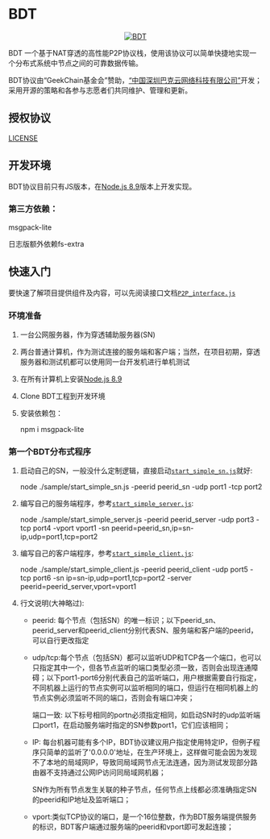 # BDT<p align="center">  <a href="https://buckycloud.com/">	<img alt="BDT" src='https://raw.githubusercontent.com/buckyos/bdt/master/logo.jpg'/>  </a></p>BDT 一个基于NAT穿透的高性能P2P协议栈，使用该协议可以简单快捷地实现一个分布式系统中节点之间的可靠数据传输。BDT协议由“GeekChain基金会”赞助，[“中国深圳巴克云网络科技有限公司”][organization]开发；采用开源的策略和各参与志愿者们共同维护、管理和更新。[organization]: https://buckycloud.com/## 授权协议[LICENSE][][LICENSE]: BDT_LICENSE## 开发环境BDT协议目前只有JS版本，在[Node.js 8.9][]版本上开发实现。### 第三方依赖：msgpack-lite日志版额外依赖fs-extra[Node.js 8.9]: https://nodejs.org/en/blog/release/v8.9.0/## 快速入门要快速了解项目提供组件及内容，可以先阅读接口文档[`P2P_interface.js`][][`P2P_interface.js`]: /doc/P2P_interface.js### 环境准备1. 一台公网服务器，作为穿透辅助服务器(SN)2. 两台普通计算机，作为测试连接的服务端和客户端；当然，在项目初期，穿透服务器和测试机都可以使用同一台开发机进行单机测试3. 在所有计算机上安装[Node.js 8.9][]4. Clone BDT工程到开发环境5. 安装依赖包：		npm i msgpack-lite### 第一个BDT分布式程序1. 	启动自己的SN，一般没什么定制逻辑，直接启动[`start_simple_sn.js`][]就好:	node ./sample/start_simple_sn.js -peerid peerid\_sn -udp port1 -tcp port22. 	编写自己的服务端程序，参考[`start_simple_server.js`][]:	node ./sample/start_simple_server.js -peerid peerid\_server -udp port3 -tcp port4 -vport vport1 -sn peerid=peerid\_sn,ip=sn-ip,udp=port1,tcp=port23. 	编写自己的客户端程序，参考[`start_simple_client.js`][]:	node ./sample/start_simple_client.js -peerid peerid\_client -udp port5 -tcp port6 -sn ip=sn-ip,udp=port1,tcp=port2 -server peerid=peerid\_server,vport=vport14. 	行文说明(大神略过):	* 	peerid: 每个节点（包括SN）的唯一标识；以下peerid\_sn、peerid\_server和peerid\_client分别代表SN、服务端和客户端的peerid，可以自行更改指定	*	udp/tcp:每个节点（包括SN）都可以监听UDP和TCP各一个端口，也可以只指定其中一个，但各节点监听的端口类型必须一致，否则会出现连通障碍；以下port1-port6分别代表自己的监听端口，用户根据需要自行指定，不同机器上运行的节点实例可以监听相同的端口，但运行在相同机器上的节点实例必须监听不同的端口，否则会有端口冲突；		端口一致: 以下标号相同的portn必须指定相同，如启动SN时的udp监听端口port1，在启动服务端时指定的SN参数port1，它们应该相同；	*	IP: 每台机器可能有多个IP，BDT协议建议用户指定使用特定IP，但例子程序只简单的监听了'0.0.0.0'地址，在生产环境上，这样做可能会因为发现不了本地的局域网IP，导致同局域网节点无法连通，因为测试发现部分路由器不支持通过公网IP访问同局域网机器；		SN作为所有节点发生关联的种子节点，任何节点上线都必须准确指定SN的peerid和IP地址及监听端口；	*	vport:类似TCP协议的端口，是一个16位整数，作为BDT服务端提供服务的标识，BDT客户端通过服务端的peerid和vport即可发起连接；[`start_simple_sn.js`]: /sample/start_simple_sn.js[`start_simple_server.js`]: /sample/start_simple_server.js[`start_simple_client.js`]: /sample/start_simple_client.js